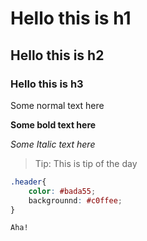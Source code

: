 # Hello this is h1
## Hello this is h2
### Hello this is h3

Some normal text here

**Some bold text here**

_*Some Italic text here*_

> Tip: This is tip of the day

```css
.header{
    color: #bada55;
    backgrounnd: #c0ffee;
}
```

`Aha!`